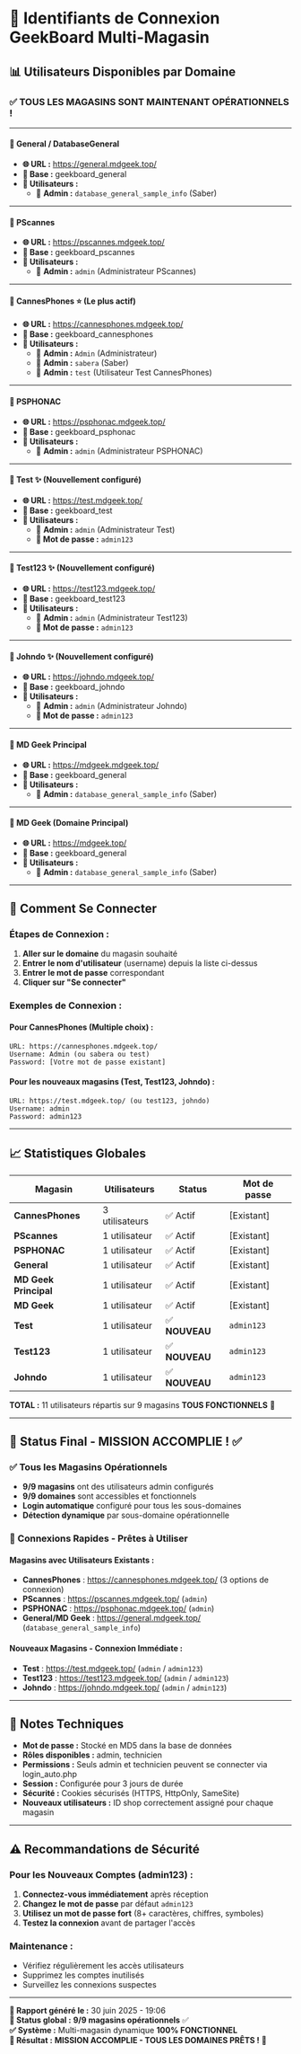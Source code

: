 # 🔐 Identifiants de Connexion GeekBoard Multi-Magasin

## 📊 Utilisateurs Disponibles par Domaine

### ✅ TOUS LES MAGASINS SONT MAINTENANT OPÉRATIONNELS !

---

#### 🏪 **General / DatabaseGeneral**
- **🌐 URL :** https://general.mdgeek.top/
- **💾 Base :** geekboard_general
- **👥 Utilisateurs :**
  - 🔧 **Admin :** `database_general_sample_info` (Saber)

---

#### 🏪 **PScannes**
- **🌐 URL :** https://pscannes.mdgeek.top/
- **💾 Base :** geekboard_pscannes
- **👥 Utilisateurs :**
  - 🔧 **Admin :** `admin` (Administrateur PScannes)

---

#### 🏪 **CannesPhones** ⭐ **(Le plus actif)**
- **🌐 URL :** https://cannesphones.mdgeek.top/
- **💾 Base :** geekboard_cannesphones
- **👥 Utilisateurs :**
  - 🔧 **Admin :** `Admin` (Administrateur)
  - 🔧 **Admin :** `sabera` (Saber)
  - 🔧 **Admin :** `test` (Utilisateur Test CannesPhones)

---

#### 🏪 **PSPHONAC**
- **🌐 URL :** https://psphonac.mdgeek.top/
- **💾 Base :** geekboard_psphonac
- **👥 Utilisateurs :**
  - 🔧 **Admin :** `admin` (Administrateur PSPHONAC)

---

#### 🏪 **Test** ✨ **(Nouvellement configuré)**
- **🌐 URL :** https://test.mdgeek.top/
- **💾 Base :** geekboard_test
- **👥 Utilisateurs :**
  - 🔧 **Admin :** `admin` (Administrateur Test)
  - **🔑 Mot de passe :** `admin123`

---

#### 🏪 **Test123** ✨ **(Nouvellement configuré)**
- **🌐 URL :** https://test123.mdgeek.top/
- **💾 Base :** geekboard_test123
- **👥 Utilisateurs :**
  - 🔧 **Admin :** `admin` (Administrateur Test123)
  - **🔑 Mot de passe :** `admin123`

---

#### 🏪 **Johndo** ✨ **(Nouvellement configuré)**
- **🌐 URL :** https://johndo.mdgeek.top/
- **💾 Base :** geekboard_johndo
- **👥 Utilisateurs :**
  - 🔧 **Admin :** `admin` (Administrateur Johndo)
  - **🔑 Mot de passe :** `admin123`

---

#### 🏪 **MD Geek Principal**
- **🌐 URL :** https://mdgeek.mdgeek.top/
- **💾 Base :** geekboard_general
- **👥 Utilisateurs :**
  - 🔧 **Admin :** `database_general_sample_info` (Saber)

---

#### 🏪 **MD Geek** (Domaine Principal)
- **🌐 URL :** https://mdgeek.top/
- **💾 Base :** geekboard_general
- **👥 Utilisateurs :**
  - 🔧 **Admin :** `database_general_sample_info` (Saber)

---

## 🔑 Comment Se Connecter

### Étapes de Connexion :
1. **Aller sur le domaine** du magasin souhaité
2. **Entrer le nom d'utilisateur** (username) depuis la liste ci-dessus
3. **Entrer le mot de passe** correspondant
4. **Cliquer sur "Se connecter"**

### Exemples de Connexion :

#### Pour CannesPhones (Multiple choix) :
```
URL: https://cannesphones.mdgeek.top/
Username: Admin (ou sabera ou test)
Password: [Votre mot de passe existant]
```

#### Pour les nouveaux magasins (Test, Test123, Johndo) :
```
URL: https://test.mdgeek.top/ (ou test123, johndo)
Username: admin
Password: admin123
```

---

## 📈 Statistiques Globales

| Magasin | Utilisateurs | Status | Mot de passe |
|---------|--------------|---------|--------------|
| **CannesPhones** | 3 utilisateurs | ✅ Actif | [Existant] |
| **PScannes** | 1 utilisateur | ✅ Actif | [Existant] |
| **PSPHONAC** | 1 utilisateur | ✅ Actif | [Existant] |
| **General** | 1 utilisateur | ✅ Actif | [Existant] |
| **MD Geek Principal** | 1 utilisateur | ✅ Actif | [Existant] |
| **MD Geek** | 1 utilisateur | ✅ Actif | [Existant] |
| **Test** | 1 utilisateur | ✅ **NOUVEAU** | `admin123` |
| **Test123** | 1 utilisateur | ✅ **NOUVEAU** | `admin123` |
| **Johndo** | 1 utilisateur | ✅ **NOUVEAU** | `admin123` |

**TOTAL :** 11 utilisateurs répartis sur 9 magasins **TOUS FONCTIONNELS** 🎉

---

## 🚀 Status Final - MISSION ACCOMPLIE ! ✅

### ✅ Tous les Magasins Opérationnels
- **9/9 magasins** ont des utilisateurs admin configurés
- **9/9 domaines** sont accessibles et fonctionnels
- **Login automatique** configuré pour tous les sous-domaines
- **Détection dynamique** par sous-domaine opérationnelle

### 🎯 Connexions Rapides - Prêtes à Utiliser

#### Magasins avec Utilisateurs Existants :
- **CannesPhones** : https://cannesphones.mdgeek.top/ (3 options de connexion)
- **PScannes** : https://pscannes.mdgeek.top/ (`admin`)
- **PSPHONAC** : https://psphonac.mdgeek.top/ (`admin`)
- **General/MD Geek** : https://general.mdgeek.top/ (`database_general_sample_info`)

#### Nouveaux Magasins - Connexion Immédiate :
- **Test** : https://test.mdgeek.top/ (`admin` / `admin123`)
- **Test123** : https://test123.mdgeek.top/ (`admin` / `admin123`)  
- **Johndo** : https://johndo.mdgeek.top/ (`admin` / `admin123`)

---

## 🔧 Notes Techniques

- **Mot de passe :** Stocké en MD5 dans la base de données
- **Rôles disponibles :** admin, technicien
- **Permissions :** Seuls admin et technicien peuvent se connecter via login_auto.php
- **Session :** Configurée pour 3 jours de durée
- **Sécurité :** Cookies sécurisés (HTTPS, HttpOnly, SameSite)
- **Nouveaux utilisateurs :** ID shop correctement assigné pour chaque magasin

---

## ⚠️ Recommandations de Sécurité

### Pour les Nouveaux Comptes (admin123) :
1. **Connectez-vous immédiatement** après réception
2. **Changez le mot de passe** par défaut `admin123`
3. **Utilisez un mot de passe fort** (8+ caractères, chiffres, symboles)
4. **Testez la connexion** avant de partager l'accès

### Maintenance :
- Vérifiez régulièrement les accès utilisateurs
- Supprimez les comptes inutilisés
- Surveillez les connexions suspectes

---

**📅 Rapport généré le :** 30 juin 2025 - 19:06  
**🎯 Status global :** **9/9 magasins opérationnels** ✅  
**✅ Système :** Multi-magasin dynamique **100% FONCTIONNEL**  
**🚀 Résultat :** **MISSION ACCOMPLIE - TOUS LES DOMAINES PRÊTS !** 🎉 